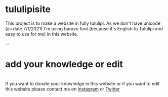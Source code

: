 # tululipisite
This project is to make a website in fully tululipi. As we don't have unicode (as date 7/1/2021) I'm using baravu font (because it's English to Tululipi and easy to use for me) in this website. 

--

 <h1>add your knowledge or edit</h1> <br>
If you want to donate your knowledge in this website or if you want to edit this website please contact me on <a href="https://instagram.com/j.tuluve">Instagram</a> or <a href="https://twitter.com/j_tuluve">Twitter</a>
